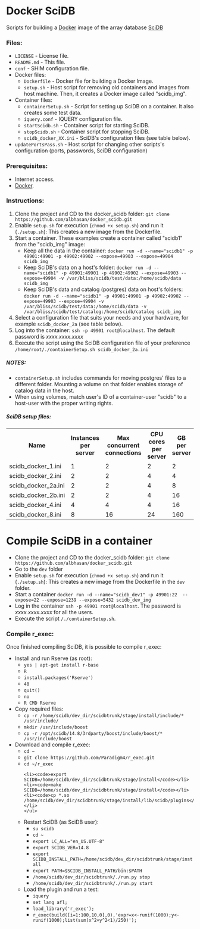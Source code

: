 Docker SciDB
============

Scripts for building a <a href="http://www.docker.com/">Docker</a> image of the array database <a href="http://www.scidb.org/">SciDB</a> 

<h3>Files:</h3>
<ul>
	<li><code>LICENSE</code> - License file.</li>
	<li><code>README.md</code> - This file.</li>
	<li><code>conf</code> - SHIM configuration file.</li>
	<li>Docker files:
		<ul>
			<li><code>Dockerfile</code> - Docker file for building a Docker Image.</li>		
			<li><code>setup.sh</code> - Host script for removing old containers and images from host machine. Then, it creates a Docker image called "scidb_img".</li>
		</ul>
	</li>
	<li>Container files:
		<ul>
			<li><code>containerSetup.sh</code> - Script for setting up SciDB on a container. It also creates some test data.</li>		
			<li><code>iquery.conf</code> - IQUERY configuration file.</li>
			<li><code>startScidb.sh</code> - Container script for starting SciDB.</li>
			<li><code>stopScidb.sh</code> - Container script for stopping SciDB.</li>
			<li><code>scidb_docker_XX.ini</code> - SciDB's configuration files (see table below).</li>
		</ul>
	</li>
	<li><code>updatePortsPass.sh</code> - Host script for changing other scripts's configuration (ports, passwords, SciDB configuration)</li>
</ul>


<h3>Prerequisites:</h3>
<ul>
	<li>Internet access.</li>
	<li><a href="http://www.docker.com/">Docker</a>.</li>
</ul>


<h3>Instructions:</h3>
<ol>
	<li>Clone the project and CD to the docker_scidb folder: <code>git clone https://github.com/albhasan/docker_scidb.git</code></li>
	<li>Enable <code>setup.sh</code> for execution (<code>chmod +x setup.sh</code>) and run it (<code>./setup.sh</code>): This creates a new image from the Dockerfile.</li>
	<li>Start a container. These examples create a container called "scidb1" from the "scidb_img" image:
		<ul>
		<li>Keep all the data in the container:   <code>docker run -d --name="scidb1" -p 49901:49901 -p 49902:49902 --expose=49903 --expose=49904 scidb_img</code></li>
		<li>Keep SciDB's data on a host's folder: <code>docker run -d --name="scidb1" -p 49901:49901 -p 49902:49902 --expose=49903 --expose=49904 -v /var/bliss/scidb/test/data:/home/scidb/data scidb_img</code></li>
		<li>Keep SciDB's data and catalog (postgres) data on host's folders: <code>docker run -d --name="scidb1" -p 49901:49901 -p 49902:49902 --expose=49903 --expose=49904 -v /var/bliss/scidb/test/data:/home/scidb/data -v /var/bliss/scidb/test/catalog:/home/scidb/catalog scidb_img</code></li>
		</ul>
	</li>
	<li>Select a configuration file that suits your needs and your hardware, for example <code>scidb_docker_2a</code> (see table below).</li>	
	<li>Log into the container: <code>ssh -p 49901 root@localhost</code>. The default password is <em>xxxx.xxxx.xxxx</em></li>
	<li>Execute the script using the SciDB configuration file of your preference <code>/home/root/./containerSetup.sh scidb_docker_2a.ini</code></li>
</ol> 


<h5>NOTES:</h5>
<ul>
	<li><code>containerSetup.sh</code> includes commands for moving postgres' files to a different folder. Mounting a volume on that folder enables storage of catalog data in the host.</li>
	<li>When using volumes, match user's ID of a container-user "scidb" to a host-user with the proper writing rights.</li>
</ul>


<h5>SciDB setup files:</h5>
<table>
  <tr>
    <th>Name</th>
    <th>Instances per server<br></th>
    <th>Max concurrent connections<br></th>
    <th>CPU cores per server<br></th>
    <th>GB per server<br></th>
  </tr>
  <tr>
    <td>scidb_docker_1.ini</td>
    <td>1<br></td>
    <td>2</td>
    <td>2</td>
    <td>2</td>
  </tr>
  <tr>
    <td>scidb_docker_2.ini</td>
    <td>2</td>
    <td>2</td>
    <td>4</td>
    <td>4</td>
  </tr>
  <tr>
    <td>scidb_docker_2a.ini</td>
    <td>2</td>
    <td>2</td>
    <td>4</td>
    <td>8</td>
  </tr>
  <tr>
    <td>scidb_docker_2b.ini</td>
    <td>2</td>
    <td>2</td>
    <td>4</td>
    <td>16</td>
  </tr>
  <tr>
    <td>scidb_docker_4.ini</td>
    <td>4</td>
    <td>4</td>
    <td>4</td>
    <td>16</td>
  </tr>
  <tr>
    <td>scidb_docker_8.ini</td>
    <td>8</td>
    <td>16</td>
    <td>24</td>
    <td>160</td>
  </tr>
</table>


Compile SciDB in a container
============================

<ul>
	<li>Clone the project and CD to the docker_scidb folder: <code>git clone https://github.com/albhasan/docker_scidb.git</code></li>
	<li>Go to the <code>dev</code> folder</li>
	<li>Enable <code>setup.sh</code> for execution (<code>chmod +x setup.sh</code>) and run it (<code>./setup.sh</code>): This creates a new image from the Dockerfile in the <code>dev</code> folder. </li>
	<li>Start a container <code>docker run -d --name="scidb_dev1" -p 49901:22  --expose=22 --expose=1239 --expose=5432 scidb_dev_img</code></li>
	<li>Log in the container <code>ssh -p 49901 root@localhost</code>. The password is <em>xxxx.xxxx.xxxx</em> for all the users.</li>
	<li>Execute the script <code>/./containerSetup.sh</code>.</li>
</ul>



<h3>Compile r_exec:</h3>

Once finished compiling SciDB, it is possible to compile r_exec:

<ul>

<li>Install and run Rserve (as root):
	<ul>
	<li><code>yes | apt-get install r-base</code></li>
	<li><code>R</code></li>
	<li><code>install.packages('Rserve')</code></li>
	<li><code>40</code></li>
	<li><code>quit()</code></li>
	<li><code>no</code></li>
        <li><code>R CMD Rserve</code></li>
	</ul>
</li>
<li>Copy required files:
	<ul>
	<li><code>cp -r /home/scidb/dev_dir/scidbtrunk/stage/install/include/* /usr/include/</code></li>
	<li><code>mkdir /usr/include/boost</code></li>
	<li><code>cp -r /opt/scidb/14.8/3rdparty/boost/include/boost/* /usr/include/boost</code></li>
	</ul>
</li>
<li>Download and compile r_exec:
	<ul>
	<li><code>cd ~</code></li>
	<li><code>git clone https://github.com/Paradigm4/r_exec.git</code></li>
	<li><code>cd ~/r_exec</code></li>

	<li><code>export SCIDB=/home/scidb/dev_dir/scidbtrunk/stage/install</code></li>
	<li><code>make SCIDB=/home/scidb/dev_dir/scidbtrunk/stage/install</code></li>
	<li><code>cp *.so /home/scidb/dev_dir/scidbtrunk/stage/install/lib/scidb/plugins</code></li>
	</ul>
</li>
<li>Restart SciDB (as SciDB user):
	<ul>
	<li><code>su scidb</code></li>
	<li><code>cd ~</code></li>
	<li><code>export LC_ALL="en_US.UTF-8"</code></li>
	<li><code>export SCIDB_VER=14.8</code></li>
	<li><code>export SCIDB_INSTALL_PATH=/home/scidb/dev_dir/scidbtrunk/stage/install</code></li>
	<li><code>export PATH=$SCIDB_INSTALL_PATH/bin:$PATH</code></li>
	<li><code>/home/scidb/dev_dir/scidbtrunk/./run.py stop</code></li>
	<li><code>/home/scidb/dev_dir/scidbtrunk/./run.py start</code></li>
	</ul>
</li>
<li>Load the plugin and run a test:
	<ul>
	<li><code>iquery</code></li>
	<li><code>set lang afl;</code></li>
	<li><code>load_library('r_exec');</code></li>
        <li><code>r_exec(build(<z:double>[i=1:100,10,0],0),'expr=x<-runif(1000);y<-runif(1000);list(sum(x^2+y^2<1)/250)');</code></li>
	</ul>
</li>
</ul>
